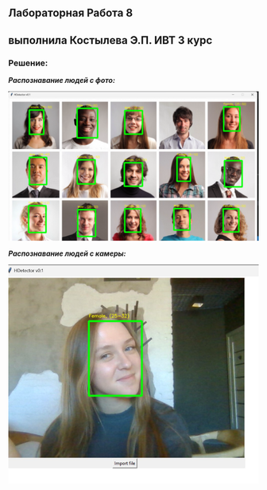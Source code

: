 ## Лабораторная Работа 8
## выполнила Костылева Э.П. ИВТ 3 курс


### Решение:

***Распознавание людей с фото:***

![image.png](https://github.com/elyakkos/prog6-lr8/blob/main/%D0%A1%D0%BD%D0%B8%D0%BC%D0%BE%D0%BA%20%D1%8D%D0%BA%D1%80%D0%B0%D0%BD%D0%B0%202025-06-03%20144625.png)

***Распознавание людей с камеры:***

![image.png](https://github.com/elyakkos/prog6-lr8/blob/main/2025-06-04%2012.44.45.jpg)
